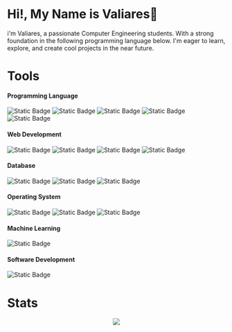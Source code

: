 # Hi!, My Name is Valiares👋
i'm Valiares, a passionate Computer Engineering students. With a strong foundation in the following programming language below. I'm eager to learn, explore, and create cool projects in the near future.

# Tools

<h4>Programming Language</h4>
<img alt="Static Badge" src="https://img.shields.io/badge/javascript-%23F7DF1E?style=flat&logo=javascript&logoColor=white&labelColor=black&color=white"> <img alt="Static Badge" src="https://img.shields.io/badge/python-%233776AB?style=flat&logo=python&logoColor=white&labelColor=black&color=white"> <img alt="Static Badge" src="https://img.shields.io/badge/php-%23777BB4?style=flat&logo=php&logoColor=white&labelColor=black&color=white"> <img alt="Static Badge" src="https://img.shields.io/badge/visual_basic-%23512BD4?style=flat&logo=.net&logoColor=white&labelColor=black&color=white"> <img alt="Static Badge" src="https://img.shields.io/badge/dart-%230175C2?style=flat&logo=dart&logoColor=white&labelColor=black&color=white">

<h4>Web Development</h4>
<img alt="Static Badge" src="https://img.shields.io/badge/html-%23E34F26?style=flat&logo=html5&logoColor=white&labelColor=black&color=white"> <img alt="Static Badge" src="https://img.shields.io/badge/laravel-%23FF2D20?style=flat&logo=laravel&logoColor=white&labelColor=black&color=white"> <img alt="Static Badge" src="https://img.shields.io/badge/bootstrap-%237952B3?style=flat&logo=bootstrap&logoColor=white&labelColor=black&color=white"> <img alt="Static Badge" src="https://img.shields.io/badge/css-%23663399?style=flat&logo=css&logoColor=white&labelColor=black&color=white">

<h4>Database</h4>
<img alt="Static Badge" src="https://img.shields.io/badge/supabase-%233FCF8E?style=flat&logo=supabase&logoColor=white&labelColor=black&color=white"> <img alt="Static Badge" src="https://img.shields.io/badge/firebase-%23DD2C00?style=flat&logo=firebase&logoColor=white&labelColor=black&color=white"> <img alt="Static Badge" src="https://img.shields.io/badge/mysql-%234479A1?style=flat&logo=mysql&logoColor=white&labelColor=black&color=white">

<h4>Operating System</h4>
<img alt="Static Badge" src="https://img.shields.io/badge/ubuntu-%23E95420?style=flat&logo=ubuntu&logoColor=white&labelColor=black&color=white"> <img alt="Static Badge" src="https://img.shields.io/badge/zorin-%2315A6F0?style=flat&logo=zorin&logoColor=white&labelColor=black&color=white"> <img alt="Static Badge" src="https://img.shields.io/badge/arch_linux-%231793D1?style=flat&logo=arch%20linux&logoColor=white&labelColor=black&color=white">

<h4>Machine Learning</h4>
<img alt="Static Badge" src="https://img.shields.io/badge/tensorflow-%23FF6F00?style=flat&logo=tensorflow&logoColor=white&labelColor=black&color=white">


<h4>Software Development</h4>
<img alt="Static Badge" src="https://img.shields.io/badge/flutter-%2302569B?style=flat&logo=flutter&labelColor=black&color=white">

# Stats
<p align="center">
  <img src="https://github-readme-stats.vercel.app/api/top-langs/?username=efreetgaming&layout=compact&bg_color=000000&text_color=FFFFFF"/>
</p>